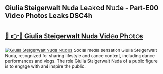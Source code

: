 ## Giulia Steigerwalt Nuda Le𝚊k𝚎d N𝚞𝚍e - Part-E00 Vid𝚎o Photos Le𝚊ks DSC4h

# <h2><a href="http://fbfcxfv.evod.top/?m=Giulia+Steigerwalt+Nuda">🔗 👉🔴 Giulia Steigerwalt Nuda Vid𝚎o Ph𝚘t𝚘s</a></h2>

[![Giulia Steigerwalt Nuda N𝚞d𝚎s](https://i.imgur.com/8V9OHl7.gif)](http://fbfcxfv.evod.top/?m=Giulia+Steigerwalt+Nuda)
Social media sensation Giulia Steigerwalt Nuda, recognized for sharing lifestyle and dance content, including dance performances and vlogs. The role Giulia Steigerwalt Nuda of a public figure is to engage with and inspire the public. 
